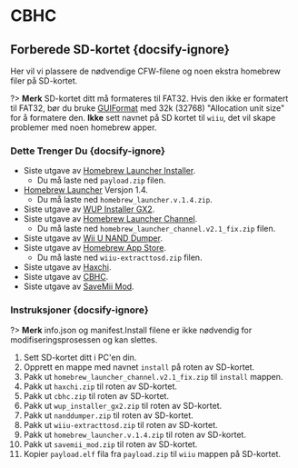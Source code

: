 # CBHC

## Forberede SD-kortet {docsify-ignore}

Her vil vi plassere de nødvendige CFW-filene og noen ekstra homebrew filer på SD-kortet.

?> **Merk** SD-kortet ditt må formateres til FAT32. Hvis den ikke er formatert til FAT32, bør du bruke [GUIFormat](http://ridgecrop.co.uk/index.htm?guiformat.htm) med 32k (32768) "Allocation unit size" for å formatere den. **Ikke** sett navnet på SD kortet til `wiiu`, det vil skape problemer med noen homebrew apper.

### Dette Trenger Du {docsify-ignore}

- Siste utgave av [Homebrew Launcher Installer](https://github.com/wiiu-env/homebrew_launcher_installer/releases/latest).
  - Du må laste ned `payload.zip` filen.
- [Homebrew Launcher](https://github.com/dimok789/homebrew_launcher/releases/tag/1.4) Versjon 1.4.
  - Du må laste ned `homebrew_launcher.v.1.4.zip`.
- Siste utgave av [WUP Installer GX2](https://wiiubru.com/appstore/zips/wup_installer_gx2.zip).
- Siste utgave av [Homebrew Launcher Channel](https://github.com/GaryOderNichts/homebrew_launcher/releases/tag/v2.1_fix).
  - Du må laste ned `homebrew_launcher_channel.v2.1_fix.zip` filen.
- Siste utgave av [Wii U NAND Dumper](https://github.com/koolkdev/wiiu-nanddumper/releases/latest).
- Siste utgave av [Homebrew App Store](https://github.com/vgmoose/hbas/releases/latest).
  - Du må laste ned `wiiu-extracttosd.zip` filen.
- Siste utgave av [Haxchi](https://www.wiiubru.com/appstore/zips/haxchi.zip).
- Siste utgave av [CBHC](https://www.wiiubru.com/appstore/zips/cbhc.zip).
- Siste utgave av <a href="docs/files/SaveMii_Mod.zip" download>SaveMii Mod</a>.

### Instruksjoner {docsify-ignore}

?> **Merk** info.json og manifest.Install filene er ikke nødvendig for modifiseringsprosessen og kan slettes.

1. Sett SD-kortet ditt i PC'en din.
1. Opprett en mappe med navnet `install` på roten av SD-kortet.
1. Pakk ut `homebrew_launcher_channel.v2.1_fix.zip` til `install` mappen.
1. Pakk ut `haxchi.zip` til roten av SD-kortet.
1. Pakk ut `cbhc.zip` til roten av SD-kortet.
1. Pakk ut `wup_installer_gx2.zip` til roten av SD-kortet.
1. Pakk ut `nanddumper.zip` til roten av SD-kortet.
1. Pakk ut `wiiu-extracttosd.zip` til roten av SD-kortet.
1. Pakk ut `homebrew_launcher.v.1.4.zip` til roten av SD-kortet.
1. Pakk ut `savemii_mod.zip` til roten av SD-kortet.
1. Kopier `payload.elf` fila fra `payload.zip` til `wiiu` mappen på SD-kortet.